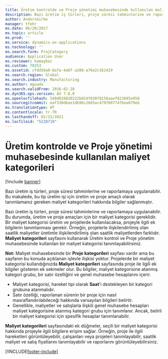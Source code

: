 ```yaml
---
title: Üretim kontrolde ve Proje yönetimi muhasebesinde kullanılan maliyet kategorileri
description: Bazı üretim iş türleri, proje süresi tahminlerine ve raporlamaya uygulanabilir. Bu makalede, bu tip üretim işi için üretim ve proje amaçlı olarak tanımlamanız gereken maliyet kategorileri hakkında bilgiler sağlanmıştır.
author: AndersGirke
manager: tfehr
ms.date: 06/20/2017
ms.topic: article
ms.prod: ''
ms.service: dynamics-ax-applications
ms.technology: ''
ms.search.form: ProjCategory
audience: Application User
ms.reviewer: kamaybac
ms.custom: 78253
ms.assetid: cfdd58a0-8afa-4a6f-a208-a76e2c162429
ms.search.region: Global
ms.search.industry: Manufacturing
ms.author: mguada
ms.search.validFrom: 2016-02-28
ms.dyn365.ops.version: AX 7.0.0
ms.openlocfilehash: 540d020820222b024f838f8156aaef823605e950
ms.sourcegitcommit: eaf330dbee1db96c20d5ac479f007747bea079eb
ms.translationtype: HT
ms.contentlocale: tr-TR
ms.lasthandoff: 02/15/2021
ms.locfileid: "5228719"
---
```

# <a name="cost-categories-used-in-production-control-and-project-management-accounting"></a>Üretim kontrolde ve Proje yönetimi muhasebesinde kullanılan maliyet kategorileri

[!include [banner](../includes/banner.md)]

Bazı üretim iş türleri, proje süresi tahminlerine ve raporlamaya uygulanabilir. Bu makalede, bu tip üretim işi için üretim ve proje amaçlı olarak tanımlamanız gereken maliyet kategorileri hakkında bilgiler sağlanmıştır.

Bazı üretim iş türleri, proje süresi tahminlerine ve raporlamaya uygulanabilir. Bu durumda, üretim ve proje amaçları için bir maliyet kategorisi gereklidir. Bir maliyet kategorisi üretim ve projelerde kullanılacaksa, projeyle ilgili ek bilgilerin tanımlanması gerekir. Örneğin, projelerle ilişkilendirilmiş olan saatlik maliyetler üretimle ilişkilendirilmiş olan saatlik maliyetlerden farklıdır. **Maliyet kategorileri** sayfasını kullanarak Üretim kontrol ve Proje yönetim muhasebesinde kullanılan bir maliyet kategorisi tanımlayabilirsiniz. 

**Not:** Maliyet muhasebesinde bir **Proje kategorileri** sayfası vardır ama bu sayfanın bu konuda açıklanan işlevle ilişkisi yoktur. Projelerde bir maliyet kategorisi kullandığınızda **Maliyet kategorileri** sayfasında proje ile ilgili ek bilgiler gösteren ek sekmeler olur. Bu bilgiler, maliyet kategorisine atanmış kategori grubu, bir satır özelliğini ve genel muhasebe hesaplarını içerir.

-   Maliyet kategorisi, hareket tipi olarak **Saat**'i destekleyen bir kategori grubuna atanmalıdır.
-   Satır özelliği, raporlanan sürenin bir proje için nasıl masraflandırılabileceği hakkında varsayılan bilgileri belirtir.
-   Genellikle, maliyetler ve satışlarla ilişkili genel muhasebe hesapları maliyet kategorisine atanmış kategori grubu için tanımlanır. Ancak, belirli bir maliyet kategorisi için spesifik hesaplar tanımlanabilir.

**Maliyet kategorileri** sayfasındaki ek düğmeler, seçili bir maliyet kategorisi hakkında projeyle ilgili bilgilere erişim sağlar. Örneğin, proje ile ilgili hareketleri görüntüleyebilir, çalışanları veya projeleri tanımlayabilir, saatlik maliyet ve satış fiyatlarını tanımlayabilir ve raporlarını görüntüleyebilirsiniz.





[!INCLUDE[footer-include](../../includes/footer-banner.md)]
